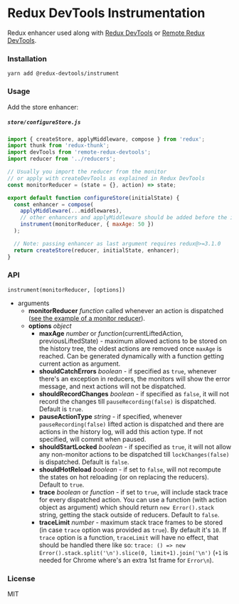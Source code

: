# Redux DevTools Instrumentation

Redux enhancer used along with [Redux DevTools](https://github.com/reduxjs/redux-devtools) or [Remote Redux DevTools](https://github.com/zalmoxisus/remote-redux-devtools).

### Installation

```
yarn add @redux-devtools/instrument
```

### Usage

Add the store enhancer:

##### `store/configureStore.js`

```js
import { createStore, applyMiddleware, compose } from 'redux';
import thunk from 'redux-thunk';
import devTools from 'remote-redux-devtools';
import reducer from '../reducers';

// Usually you import the reducer from the monitor
// or apply with createDevTools as explained in Redux DevTools
const monitorReducer = (state = {}, action) => state;

export default function configureStore(initialState) {
  const enhancer = compose(
    applyMiddleware(...middlewares),
    // other enhancers and applyMiddleware should be added before the instrumentation
    instrument(monitorReducer, { maxAge: 50 })
  );

  // Note: passing enhancer as last argument requires redux@>=3.1.0
  return createStore(reducer, initialState, enhancer);
}
```

### API

`instrument(monitorReducer, [options])`

- arguments
  - **monitorReducer** _function_ called whenever an action is dispatched ([see the example of a monitor reducer](https://github.com/reduxjs/redux-devtools/blob/master/packages/redux-devtools-log-monitor/src/reducers.ts#L34)).
  - **options** _object_
    - **maxAge** _number_ or _function_(currentLiftedAction, previousLiftedState) - maximum allowed actions to be stored on the history tree, the oldest actions are removed once `maxAge` is reached. Can be generated dynamically with a function getting current action as argument.
    - **shouldCatchErrors** _boolean_ - if specified as `true`, whenever there's an exception in reducers, the monitors will show the error message, and next actions will not be dispatched.
    - **shouldRecordChanges** _boolean_ - if specified as `false`, it will not record the changes till `pauseRecording(false)` is dispatched. Default is `true`.
    - **pauseActionType** _string_ - if specified, whenever `pauseRecording(false)` lifted action is dispatched and there are actions in the history log, will add this action type. If not specified, will commit when paused.
    - **shouldStartLocked** _boolean_ - if specified as `true`, it will not allow any non-monitor actions to be dispatched till `lockChanges(false)` is dispatched. Default is `false`.
    - **shouldHotReload** _boolean_ - if set to `false`, will not recompute the states on hot reloading (or on replacing the reducers). Default to `true`.
    - **trace** _boolean_ or _function_ - if set to `true`, will include stack trace for every dispatched action. You can use a function (with action object as argument) which should return `new Error().stack` string, getting the stack outside of reducers. Default to `false`.
    - **traceLimit** _number_ - maximum stack trace frames to be stored (in case `trace` option was provided as `true`). By default it's `10`. If `trace` option is a function, `traceLimit` will have no effect, that should be handled there like so: `trace: () => new Error().stack.split('\n').slice(0, limit+1).join('\n')` (`+1` is needed for Chrome where's an extra 1st frame for `Error\n`).

### License

MIT
